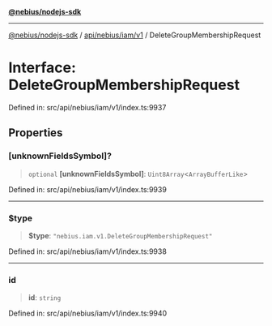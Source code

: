 [**@nebius/nodejs-sdk**](../../../../../README.md)

***

[@nebius/nodejs-sdk](../../../../../README.md) / [api/nebius/iam/v1](../README.md) / DeleteGroupMembershipRequest

# Interface: DeleteGroupMembershipRequest

Defined in: src/api/nebius/iam/v1/index.ts:9937

## Properties

### \[unknownFieldsSymbol\]?

> `optional` **\[unknownFieldsSymbol\]**: `Uint8Array`\<`ArrayBufferLike`\>

Defined in: src/api/nebius/iam/v1/index.ts:9939

***

### $type

> **$type**: `"nebius.iam.v1.DeleteGroupMembershipRequest"`

Defined in: src/api/nebius/iam/v1/index.ts:9938

***

### id

> **id**: `string`

Defined in: src/api/nebius/iam/v1/index.ts:9940
